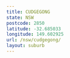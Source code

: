 ```yaml
---
title: CUDGEGONG
state: NSW
postcode: 2850
latitude: -32.685033
longitude: 149.602925
url: /nsw/cudgegong/
layout: suburb
---
```

